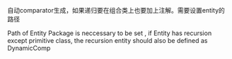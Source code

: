 
自动comparator生成，如果递归要在组合类上也要加上注解。需要设置entity的路径

Path of Entity Package is neccessary to be set ,
if Entity has recursion except primitive class, the recursion entity should also be defined as DynamicComp
